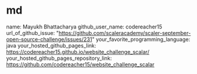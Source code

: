 # md

name: Mayukh Bhattacharya
github_user_name: codereacher15
url_of_github_issue: "https://github.com/scaleracademy/scaler-september-open-source-challenge/issues/231"
your_favorite_programming_language: java
your_hosted_github_pages_link: <https://codereacher15.github.io/website_challenge_scalar/>
your_hosted_github_pages_repository_link: <https://github.com/codereacher15/website_challenge_scalar>
